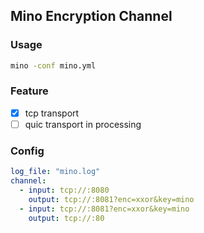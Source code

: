## Mino Encryption Channel

### Usage

```bash
mino -conf mino.yml
```

### Feature

- [x] tcp transport
- [ ] quic transport in processing

### Config

```yaml
log_file: "mino.log"
channel:
  - input: tcp://:8080
    output: tcp://:8081?enc=xxor&key=mino
  - input: tcp://:8081?enc=xxor&key=mino
    output: tcp://:80
```